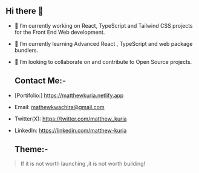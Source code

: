 ## Hi there 👋

- 🔭 I’m currently working on React, TypeScript and Tailwind CSS projects for the Front End Web development.
- 🌱 I’m currently learning Advanced React , TypeScript and web package bundlers.
- 👯 I’m looking to collaborate on and contribute to Open Source projects.
  
  ## Contact Me:-
  
- [Portifolio:] https://matthewkuria.netlify.app
- Email: mathewkwachira@gmail.com
- Twitter(X): https://twitter.com/matthew_kuria
- LinkedIn: https://linkedin.com/matthew-kuria
  
  ## Theme:-
 > If it is not worth launching ,it is not worth building!

